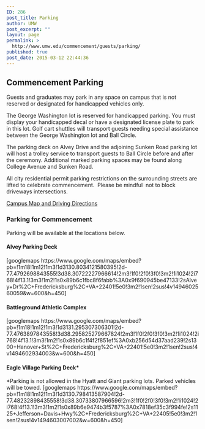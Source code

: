 ```yaml
---
ID: 286
post_title: Parking
author: UMW
post_excerpt: ""
layout: page
permalink: >
  http://www.umw.edu/commencement/guests/parking/
published: true
post_date: 2015-03-12 22:44:36
---
```

<h2>Commencement Parking</h2>
Guests and graduates may park in any space on campus that is not reserved or designated for handicapped vehicles only.

The George Washington lot is reserved for handicapped parking. You must display your handicapped decal or have a designated license plate to park in this lot. Golf cart shuttles will transport guests needing special assistance between the George Washington lot and Ball Circle.

The parking deck on Alvey Drive and the adjoining Sunken Road parking lot will host a trolley service to transport guests to Ball Circle before and after the ceremony. Additional marked parking spaces may be found along College Avenue and Sunken Road.

All city residential permit parking restrictions on the surrounding streets are lifted to celebrate commencement.  Please be mindful  not to block driveways intersections.

<a href="http://www.umw.edu/visitors/">Campus Map and Driving Directions</a>
<h3>Parking for Commencement</h3>
Parking will be available at the locations below.
<h4>Alvey Parking Deck</h4>
[googlemaps https://www.google.com/maps/embed?pb=!1m18!1m12!1m3!1d3130.8034121580395!2d-77.4792698843555!3d38.30722227966614!2m3!1f0!2f0!3f0!3m2!1i1024!2i768!4f13.1!3m3!1m2!1s0x89b6c1fbc8f6fabb%3A0x9f690945be47133!2sAlvey+Dr%2C+Fredericksburg%2C+VA+22401!5e0!3m2!1sen!2sus!4v1494602560059&amp;w=600&amp;h=450]
<h4></h4>
<h4>Battleground Athletic Complex</h4>
[googlemaps https://www.google.com/maps/embed?pb=!1m18!1m12!1m3!1d3131.295307306301!2d-77.4763897843558!3d38.295825279667824!2m3!1f0!2f0!3f0!3m2!1i1024!2i768!4f13.1!3m3!1m2!1s0x89b6c1f4f2f851ef%3A0xb256d54d37aad239!2s1300+Hanover+St%2C+Fredericksburg%2C+VA+22401!5e0!3m2!1sen!2sus!4v1494602934003&amp;w=600&amp;h=450]
<h4></h4>
<h4>Eagle Village Parking Deck*</h4>
*Parking is not allowed in the Hyatt and Giant parking lots. Parked vehicles will be towed.
[googlemaps https://www.google.com/maps/embed?pb=!1m18!1m12!1m3!1d3130.798413587904!2d-77.48232898435558!3d38.30733807966596!2m3!1f0!2f0!3f0!3m2!1i1024!2i768!4f13.1!3m3!1m2!1s0x89b6e9474b3f5787%3A0x7818ef35c3f994fe!2s1125+Jefferson+Davis+Hwy%2C+Fredericksburg%2C+VA+22405!5e0!3m2!1sen!2sus!4v1494603007002&amp;w=600&amp;h=450]